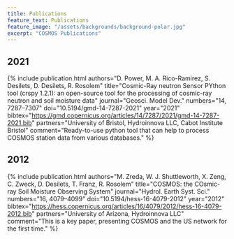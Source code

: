 ```yaml
---
title: Publications
feature_text: Publications
feature_image: "/assets/backgrounds/background-polar.jpg"
excerpt: "COSMOS Publications"
---
```


## 2021

{% include publication.html
  authors="D. Power, M. A. Rico-Ramirez, S. Desilets, D. Desilets, R. Rosolem"
  title="Cosmic-Ray neutron Sensor PYthon tool (crspy 1.2.1): an open-source tool for the processing of cosmic-ray neutron and soil moisture data"
  journal="Geosci. Model Dev."
  numbers="14, 7287–7307"
  doi="10.5194/gmd-14-7287-2021"
  year="2021"
  bibtex="https://gmd.copernicus.org/articles/14/7287/2021/gmd-14-7287-2021.bib"
  partners="University of Bristol, Hydroinnova LLC, Cabot Institute Bristol"
  comment="Ready-to-use python tool that can help to process COSMOS station data from various databases."
%}

## 2012

{% include publication.html
  authors="M. Zreda, W. J. Shuttleworth, X. Zeng, C. Zweck, D. Desilets, T. Franz, R. Rosolem"
  title="COSMOS: the COsmic-ray Soil Moisture Observing System"
  journal="Hydrol. Earth Syst. Sci."
  numbers="16, 4079–4099"
  doi="10.5194/hess-16-4079-2012"
  year="2012"
  bibtex="https://hess.copernicus.org/articles/16/4079/2012/hess-16-4079-2012.bib"
  partners="University of Arizona, Hydroinnova LLC"
  comment="This is a key paper, presenting COSMOS and the US network for the first time."
%}
